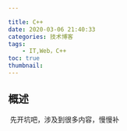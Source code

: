 ```yaml
---

title: C++
date: 2020-03-06 21:40:33
categories: 技术博客
tags:
    - IT,Web，C++
toc: true
thumbnail: 
---
```


## 概述

​       先开坑吧，涉及到很多内容，慢慢补

<!--more-->

## 

　　

## 

　

## 

　　

## 

　　

## 

